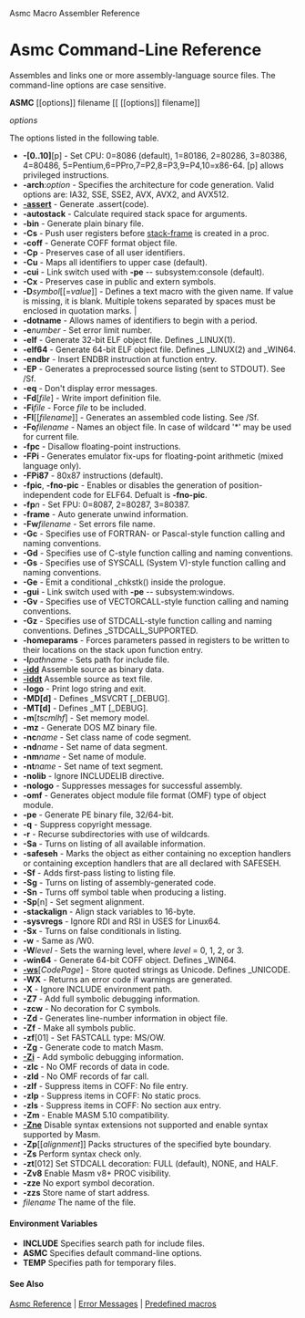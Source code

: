 Asmc Macro Assembler Reference

# Asmc Command-Line Reference

Assembles and links one or more assembly-language source files. The command-line options are case sensitive.

**ASMC** [[options]] filename [[ [[options]] filename]]

_options_

The options listed in the following table.

- **-[0..10]**[p] - Set CPU: 0=8086 (default), 1=80186, 2=80286, 3=80386, 4=80486, 5=Pentium,6=PPro,7=P2,8=P3,9=P4,10=x86-64\. [p] allows privileged instructions.
- **-arch**:_option_ - Specifies the architecture for code generation. Valid options are: IA32, SSE, SSE2, AVX, AVX2, and AVX512.
- [**-assert**](../directive/dot-assert.md) - Generate .assert(code).
- **-autostack** - Calculate required stack space for arguments.
- **-bin** - Generate plain binary file.
- **-Cs** - Push user registers before [stack-frame](../directive/option-cstack.md) is created in a proc.
- **-coff** - Generate COFF format object file.
- **-Cp** - Preserves case of all user identifiers.
- **-Cu** - Maps all identifiers to upper case (default).
- **-cui** - Link switch used with **-pe** -- subsystem:console (default).
- **-Cx** - Preserves case in public and extern symbols.
- **-D**_symbol_[[=_value_]] - Defines a text macro with the given name. If value is missing, it is blank. Multiple tokens separated by spaces must be enclosed in quotation marks. |
- **-dotname** - Allows names of identifiers to begin with a period.
- **-e**_number_ - Set error limit number.
- **-elf** - Generate 32-bit ELF object file. Defines _LINUX(1).
- **-elf64** - Generate 64-bit ELF object file. Defines _LINUX(2) and _WIN64.
- **-endbr** - Insert ENDBR instruction at function entry.
- **-EP** - Generates a preprocessed source listing (sent to STDOUT). See /Sf.
- **-eq** - Don't display error messages.
- **-Fd**[_file_] - Write import definition file.
- **-Fi**_file_ - Force _file_ to be included.
- **-Fl**[[_filename_]] - Generates an assembled code listing. See /Sf.
- **-Fo**_filename_ - Names an object file. In case of wildcard '*' may be used for current file.
- **-fpc** - Disallow floating-point instructions.
- **-FPi** - Generates emulator fix-ups for floating-point arithmetic (mixed language only).
- **-FPi87** - 80x87 instructions (default).
- **-fpic**, **-fno-pic** - Enables or disables the generation of position-independent code for ELF64. Defualt is **-fno-pic**.
- **-fp**_n_ - Set FPU: 0=8087, 2=80287, 3=80387.
- **-frame** - Auto generate unwind information.
- **-Fw**_filename_ - Set errors file name.
- **-Gc** - Specifies use of FORTRAN- or Pascal-style function calling and naming conventions.
- **-Gd** - Specifies use of C-style function calling and naming conventions.
- **-Gs** - Specifies use of SYSCALL (System V)-style function calling and naming conventions.
- **-Ge** - Emit a conditional _chkstk() inside the prologue.
- **-gui** - Link switch used with **-pe** -- subsystem:windows.
- **-Gv** - Specifies use of VECTORCALL-style function calling and naming conventions.
- **-Gz** - Specifies use of STDCALL-style function calling and naming conventions. Defines _STDCALL_SUPPORTED.
- **-homeparams** - Forces parameters passed in registers to be written to their locations on the stack upon function entry.
- **-I**_pathname_ - Sets path for include file.
- [**-idd**](option-idd.md) Assemble source as binary data.
- [**-iddt**](option-idd.md) Assemble source as text file.
- **-logo** - Print logo string and exit.
- **-MD[d]** - Defines _MSVCRT [_DEBUG].
- **-MT[d]** - Defines _MT [_DEBUG].
- **-m**[_tscmlhf_] - Set memory model.
- **-mz** - Generate DOS MZ binary file.
- **-nc**_name_ - Set class name of code segment.
- **-nd**_name_ - Set name of data segment.
- **-nm**_name_ - Set name of module.
- **-nt**_name_ - Set name of text segment.
- **-nolib** - Ignore INCLUDELIB directive.
- **-nologo** - Suppresses messages for successful assembly.
- **-omf** - Generates object module file format (OMF) type of object module.
- **-pe** - Generate PE binary file, 32/64-bit.
- **-q** - Suppress copyright message.
- **-r** - Recurse subdirectories with use of wildcards.
- **-Sa** - Turns on listing of all available information.
- **-safeseh** - Marks the object as either containing no exception handlers or containing exception handlers that are all declared with SAFESEH.
- **-Sf** - Adds first-pass listing to listing file.
- **-Sg** - Turns on listing of assembly-generated code.
- **-Sn** - Turns off symbol table when producing a listing.
- **-Sp**[n] - Set segment alignment.
- **-stackalign** - Align stack variables to 16-byte.
- **-sysvregs** - Ignore RDI and RSI in USES for Linux64.
- **-Sx** - Turns on false conditionals in listing.
- **-w** - Same as /W0.
- **-W**_level_ - Sets the warning level, where _level_ = 0, 1, 2, or 3.
- **-win64** - Generate 64-bit COFF object. Defines _WIN64.
- [**-ws**](../directive/option-wstring.md)[_CodePage_] - Store quoted strings as Unicode. Defines _UNICODE.
- **-WX** - Returns an error code if warnings are generated.
- **-X** - Ignore INCLUDE environment path.
- **-Z7** - Add full symbolic debugging information.
- **-zcw** - No decoration for C symbols.
- **-Zd** - Generates line-number information in object file.
- **-Zf** - Make all symbols public.
- **-zf**[01] - Set FASTCALL type: MS/OW.
- **-Zg** - Generate code to match Masm.
- [**-Zi**](option-zi.md) - Add symbolic debugging information.
- **-zlc** - No OMF records of data in code.
- **-zld** - No OMF records of far call.
- **-zlf** - Suppress items in COFF: No file entry.
- **-zlp** - Suppress items in COFF: No static procs.
- **-zls** - Suppress items in COFF: No section aux entry.
- **-Zm** - Enable MASM 5.10 compatibility.
- [**-Zne**](option-zne.md) Disable syntax extensions not supported and enable syntax supported by Masm.
- **-Zp**[[_alignment_]] Packs structures of the specified byte boundary.
- **-Zs** Perform syntax check only.
- **-zt**[012] Set STDCALL decoration: FULL (default), NONE, and HALF.
- **-Zv8** Enable Masm v8+ PROC visibility.
- **-zze** No export symbol decoration.
- **-zzs** Store name of start address.
- _filename_ The name of the file.

#### Environment Variables

- **INCLUDE** Specifies search path for include files.
- **ASMC** Specifies default command-line options.
- **TEMP** Specifies path for temporary files.

#### See Also

[Asmc Reference](../readme.md) | [Error Messages](../error/readme.md) | [Predefined macros](../symbol/predefined-macros.md)
